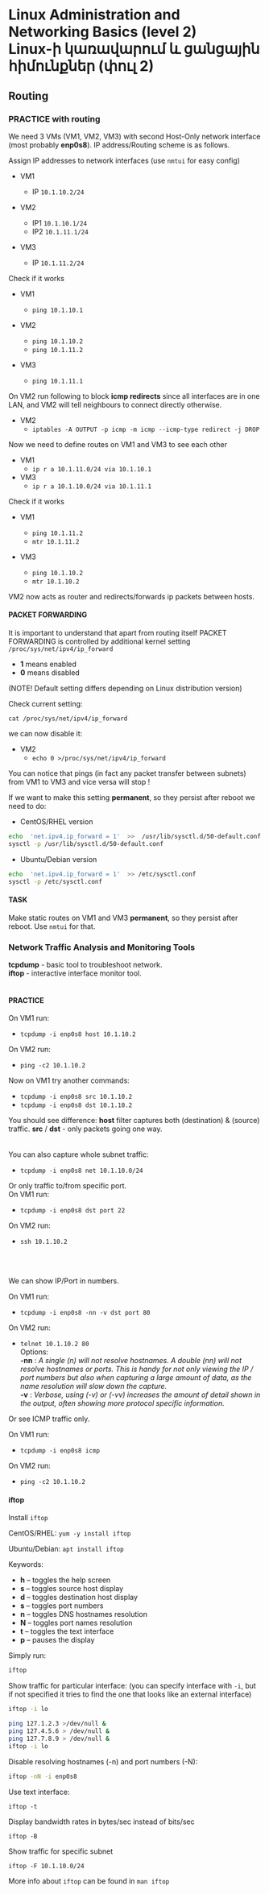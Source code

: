 # Linux Administration and Networking Basics (level 2) <br /> Linux-ի կառավարում և ցանցային հիմունքներ (փուլ 2)

## Routing

### PRACTICE with routing

We need 3 VMs (VM1, VM2, VM3) with second Host-Only network interface (most probably **enp0s8**).
IP address/Routing scheme is as follows.

Assign IP addresses to network interfaces (use `nmtui` for easy config)

* VM1  
  * IP `10.1.10.2/24`

* VM2  
  * IP1 `10.1.10.1/24`
  * IP2 `10.1.11.1/24`

* VM3  
  * IP `10.1.11.2/24`


Check if it works

* VM1
  * `ping 10.1.10.1`
  
* VM2 
  * `ping 10.1.10.2`
  * `ping 10.1.11.2`
  
* VM3 
  * `ping 10.1.11.1`


On VM2 run following to block **icmp redirects** since all interfaces are in one LAN, 
and VM2 will tell neighbours to connect directly otherwise.

* VM2
  * `iptables -A OUTPUT -p icmp -m icmp --icmp-type redirect -j DROP`

Now we need to define routes on VM1 and VM3 to see each other

* VM1 
  * `ip r a 10.1.11.0/24 via 10.1.10.1`
* VM3 
  * `ip r a 10.1.10.0/24 via 10.1.11.1`

Check if it works

* VM1
  * `ping 10.1.11.2`
  * `mtr 10.1.11.2`

* VM3
  * `ping 10.1.10.2`
  * `mtr 10.1.10.2`

VM2 now acts as router and redirects/forwards ip packets between hosts.

#### PACKET FORWARDING
It is important to understand that apart from routing itself 
PACKET FORWARDING is controlled by additional kernel setting `/proc/sys/net/ipv4/ip_forward`

* **1** means enabled 
* **0** means disabled

(NOTE! Default setting differs depending on Linux distribution version)

Check current setting: 

`cat /proc/sys/net/ipv4/ip_forward`

we can now disable it:

* VM2 
  * `echo 0 >/proc/sys/net/ipv4/ip_forward`

You can notice that pings (in fact any packet transfer between subnets) from VM1 to VM3 and vice versa will stop !

If we want to make this setting **permanent**, so they persist after reboot
we need to do:

* CentOS/RHEL version
```bash
echo  'net.ipv4.ip_forward = 1'  >>  /usr/lib/sysctl.d/50-default.conf
sysctl -p /usr/lib/sysctl.d/50-default.conf
```

* Ubuntu/Debian version
```bash
echo  'net.ipv4.ip_forward = 1'  >> /etc/sysctl.conf
sysctl -p /etc/sysctl.conf
```

#### TASK

Make static routes on VM1 and VM3 **permanent**, so they persist after reboot. 
Use `nmtui` for that.



### Network Traffic Analysis and Monitoring Tools

**tcpdump** - basic tool to troubleshoot network.<br>
**iftop** - interactive interface monitor tool.
<br>
<br>

#### PRACTICE
On VM1 run:
* `tcpdump -i enp0s8 host 10.1.10.2`

On VM2 run:
* `ping -c2 10.1.10.2`

Now on VM1 try another commands:
* `tcpdump -i enp0s8 src 10.1.10.2`
* `tcpdump -i enp0s8 dst 10.1.10.2`

You should see difference:
**host** filter captures both (destination) & (source) traffic.
**src** / **dst** - only packets going one way. 
<br>
<br><br>
You can also capture whole subnet traffic:
* `tcpdump -i enp0s8 net 10.1.10.0/24`

Or only traffic to/from specific port.<br>
On VM1 run:
* `tcpdump -i enp0s8 dst port 22`

On VM2 run:
* `ssh 10.1.10.2`
<br>
<br>

We can show IP/Port in numbers.

On VM1 run:
* `tcpdump -i enp0s8 -nn -v dst port 80`

On VM2 run:
* `telnet 10.1.10.2 80` <br>
Options:<br>
**-nn** : 
_A single (n) will not resolve hostnames. A double (nn) will not resolve hostnames or ports. This is handy for not only viewing the IP / port numbers but also when capturing a large amount of data, as the name resolution will slow down the capture._<br>
**-v** : 
_Verbose, using (-v) or (-vv) increases the amount of detail shown in the output, often showing more protocol specific information._

Or see ICMP traffic only.<br>

On VM1 run:
* `tcpdump -i enp0s8 icmp`

On VM2 run:
* `ping -c2 10.1.10.2` <br>

#### iftop

Install `iftop`

CentOS/RHEL: 
`yum -y install iftop`

Ubuntu/Debian: 
`apt install iftop`


Keywords:
* **h** – toggles the help screen
* **s** – toggles source host display
* **d** – toggles destination host display 
* **s** – toggles port numbers 
* **n** – toggles DNS hostnames resolution 
* **N** – toggles port names resolution
* **t** – toggles the text interface 
* **p** – pauses the display

Simply run:

```bash
iftop
```

Show traffic for particular interface:
(you can specify interface with `-i`, but if not specified it tries to find the one that looks like an external interface)

```bash
iftop -i lo
```

```bash
ping 127.1.2.3 >/dev/null & 
ping 127.4.5.6 > /dev/null &  
ping 127.7.8.9 > /dev/null &
iftop -i lo
```

Disable resolving hostnames (-n) and port numbers (-N):

```bash
iftop -nN -i enp0s8
```

Use text interface:

`iftop -t`

Display bandwidth rates in bytes/sec instead of bits/sec

`iftop -B`

Show traffic for specific subnet

`iftop -F 10.1.10.0/24`

More info about `iftop` can be found in `man iftop`
